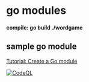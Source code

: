 # go modules

#### compile:  go build ./wordgame

## sample go module

[Tutorial: Create a Go module](https://golang.org/doc/tutorial/create-module)



[![CodeQL](https://github.com/andrew-scoppa/go-modules/actions/workflows/codeql-analysis.yml/badge.svg)](https://github.com/andrew-scoppa/go-modules/actions/workflows/codeql-analysis.yml)
